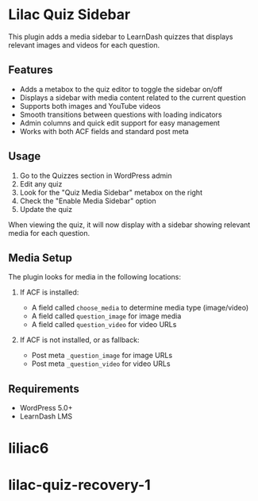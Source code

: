 # Lilac Quiz Sidebar

This plugin adds a media sidebar to LearnDash quizzes that displays relevant images and videos for each question.

## Features

- Adds a metabox to the quiz editor to toggle the sidebar on/off
- Displays a sidebar with media content related to the current question
- Supports both images and YouTube videos
- Smooth transitions between questions with loading indicators
- Admin columns and quick edit support for easy management
- Works with both ACF fields and standard post meta

## Usage

1. Go to the Quizzes section in WordPress admin
2. Edit any quiz
3. Look for the "Quiz Media Sidebar" metabox on the right
4. Check the "Enable Media Sidebar" option
5. Update the quiz

When viewing the quiz, it will now display with a sidebar showing relevant media for each question.

## Media Setup

The plugin looks for media in the following locations:

1. If ACF is installed:
   - A field called `choose_media` to determine media type (image/video)
   - A field called `question_image` for image media
   - A field called `question_video` for video URLs

2. If ACF is not installed, or as fallback:
   - Post meta `_question_image` for image URLs
   - Post meta `_question_video` for video URLs

## Requirements

- WordPress 5.0+
- LearnDash LMS
# liliac6


# lilac-quiz-recovery-1
